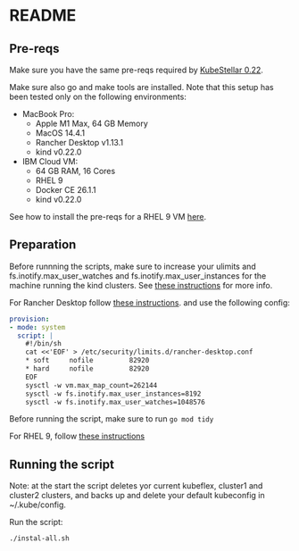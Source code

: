 # README

## Pre-reqs

Make sure you have the same pre-reqs required by [KubeStellar 0.22](https://docs.kubestellar.io/release-0.22.0/direct/pre-reqs/#kubestellar-prerequisites). 

Make sure also go and make tools are installed. Note that this setup has been tested only on the 
following environments:

- MacBook Pro:
  - Apple M1 Max, 64 GB Memory
  - MacOS 14.4.1
  - Rancher Desktop v1.13.1
  - kind v0.22.0
- IBM Cloud VM:
  - 64 GB RAM, 16 Cores
  - RHEL 9
  - Docker CE 26.1.1
  - kind v0.22.0


See how to install the pre-reqs for a RHEL 9 VM [here](./RHEL-KS-install.md).

## Preparation

Before runnning the scripts, make sure to increase your ulimits and 
fs.inotify.max_user_watches and fs.inotify.max_user_instances for the machine
running the kind clusters. See [these instructions](https://kind.sigs.k8s.io/docs/user/known-issues/#pod-errors-due-to-too-many-open-files) for more info.

For Rancher Desktop follow [these instructions](https://docs.rancherdesktop.io/how-to-guides/increasing-open-file-limit).
and use the following config:

```yaml
provision:
- mode: system
  script: |
    #!/bin/sh
    cat <<'EOF' > /etc/security/limits.d/rancher-desktop.conf
    * soft     nofile         82920
    * hard     nofile         82920
    EOF
    sysctl -w vm.max_map_count=262144
    sysctl -w fs.inotify.max_user_instances=8192
    sysctl -w fs.inotify.max_user_watches=1048576
```

Before running the script, make sure to run `go mod tidy`

For RHEL 9, follow [these instructions](./RHEL-KS-install.md#increasing-limits)


## Running the script

Note: at the start the script deletes yor current kubeflex, cluster1 and cluster2 clusters, and
backs up and delete your default kubeconfig in ~/.kube/config.

Run the script:

```shell
./instal-all.sh
```